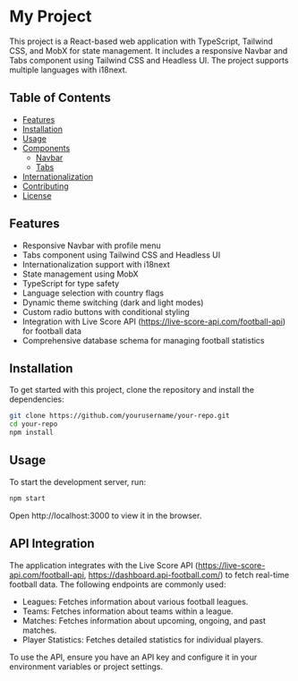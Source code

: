 # My Project

This project is a React-based web application with TypeScript, Tailwind CSS, and MobX for state management. It includes a responsive Navbar and Tabs component using Tailwind CSS and Headless UI. The project supports multiple languages with i18next.

## Table of Contents

- [Features](#features)
- [Installation](#installation)
- [Usage](#usage)
- [Components](#components)
  - [Navbar](#navbar)
  - [Tabs](#tabs)
- [Internationalization](#internationalization)
- [Contributing](#contributing)
- [License](#license)

## Features

- Responsive Navbar with profile menu
- Tabs component using Tailwind CSS and Headless UI
- Internationalization support with i18next
- State management using MobX
- TypeScript for type safety
- Language selection with country flags
- Dynamic theme switching (dark and light modes)
- Custom radio buttons with conditional styling
- Integration with Live Score API (https://live-score-api.com/football-api) for football data
- Comprehensive database schema for managing football statistics

## Installation

To get started with this project, clone the repository and install the dependencies:

```bash
git clone https://github.com/yourusername/your-repo.git
cd your-repo
npm install
```

## Usage

To start the development server, run:

```bash
npm start
```

Open http://localhost:3000 to view it in the browser.


## API Integration

The application integrates with the Live Score API (https://live-score-api.com/football-api, https://dashboard.api-football.com/) to fetch real-time football data. The following endpoints are commonly used:
- Leagues: Fetches information about various football leagues.
- Teams: Fetches information about teams within a league.
- Matches: Fetches information about upcoming, ongoing, and past matches.
- Player Statistics: Fetches detailed statistics for individual players.

To use the API, ensure you have an API key and configure it in your environment variables or project settings.

